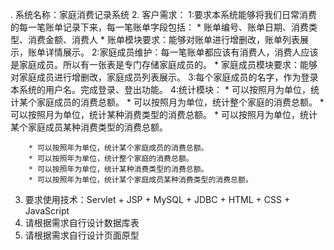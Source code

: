 . 系统名称：家庭消费记录系统
2. 客户需求：
	1:要求本系统能够将我们日常消费的每一笔账单记录下来，每一笔账单字段包括：
		* 账单编号、账单日期、消费类型、消费金额、消费人
		* 账单模块要求：能够对账单进行增删改，账单列表展示，账单详情展示。
	2:家庭成员维护：每一笔账单都应该有消费人，消费人应该是家庭成员。所以有一张表是专门存储家庭成员的。
		* 家庭成员模块要求：能够对家庭成员进行增删改，家庭成员列表展示。
	3:每个家庭成员的名字，作为登录本系统的用户名。完成登录、登出功能。
	4:统计模块：
		* 可以按照月为单位，统计某个家庭成员的消费总额。
		* 可以按照月为单位，统计整个家庭的消费总额。
		* 可以按照月为单位，统计某种消费类型的消费总额。
		* 可以按照月为单位，统计某个家庭成员某种消费类型的消费总额。
		
		* 可以按照年为单位，统计某个家庭成员的消费总额。
		* 可以按照年为单位，统计整个家庭的消费总额。
		* 可以按照年为单位，统计某种消费类型的消费总额。
		* 可以按照年为单位，统计某个家庭成员某种消费类型的消费总额。			
3. 要求使用技术：Servlet + JSP + MySQL + JDBC + HTML + CSS + JavaScript
4. 请根据需求自行设计数据库表
5. 请根据需求自行设计页面原型
